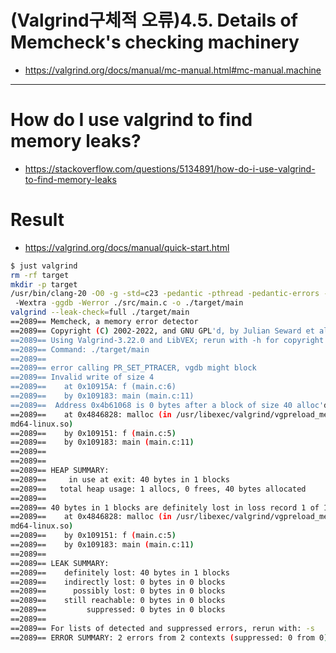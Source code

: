 # (Valgrind구체적 오류)4.5. Details of Memcheck's checking machinery
- https://valgrind.org/docs/manual/mc-manual.html#mc-manual.machine

<hr />

# How do I use valgrind to find memory leaks?
- https://stackoverflow.com/questions/5134891/how-do-i-use-valgrind-to-find-memory-leaks

# Result
- https://valgrind.org/docs/manual/quick-start.html

```bash
$ just valgrind
rm -rf target
mkdir -p target
/usr/bin/clang-20 -O0 -g -std=c23 -pedantic -pthread -pedantic-errors -lm -Wall
 -Wextra -ggdb -Werror ./src/main.c -o ./target/main
valgrind --leak-check=full ./target/main
==2089== Memcheck, a memory error detector
==2089== Copyright (C) 2002-2022, and GNU GPL'd, by Julian Seward et al.
==2089== Using Valgrind-3.22.0 and LibVEX; rerun with -h for copyright info
==2089== Command: ./target/main
==2089==
==2089== error calling PR_SET_PTRACER, vgdb might block
==2089== Invalid write of size 4
==2089==    at 0x10915A: f (main.c:6)
==2089==    by 0x109183: main (main.c:11)
==2089==  Address 0x4b61068 is 0 bytes after a block of size 40 alloc'd
==2089==    at 0x4846828: malloc (in /usr/libexec/valgrind/vgpreload_memcheck-a
md64-linux.so)
==2089==    by 0x109151: f (main.c:5)
==2089==    by 0x109183: main (main.c:11)
==2089==
==2089==
==2089== HEAP SUMMARY:
==2089==     in use at exit: 40 bytes in 1 blocks
==2089==   total heap usage: 1 allocs, 0 frees, 40 bytes allocated
==2089==
==2089== 40 bytes in 1 blocks are definitely lost in loss record 1 of 1
==2089==    at 0x4846828: malloc (in /usr/libexec/valgrind/vgpreload_memcheck-a
md64-linux.so)
==2089==    by 0x109151: f (main.c:5)
==2089==    by 0x109183: main (main.c:11)
==2089==
==2089== LEAK SUMMARY:
==2089==    definitely lost: 40 bytes in 1 blocks
==2089==    indirectly lost: 0 bytes in 0 blocks
==2089==      possibly lost: 0 bytes in 0 blocks
==2089==    still reachable: 0 bytes in 0 blocks
==2089==         suppressed: 0 bytes in 0 blocks
==2089==
==2089== For lists of detected and suppressed errors, rerun with: -s
==2089== ERROR SUMMARY: 2 errors from 2 contexts (suppressed: 0 from 0)
```
